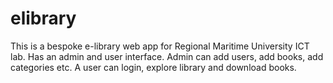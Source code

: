 # elibrary
This is a bespoke e-library web app for Regional Maritime University ICT lab.
Has an admin and user interface.
Admin can add users, add books, add categories etc.
A user can login, explore library and download books.
